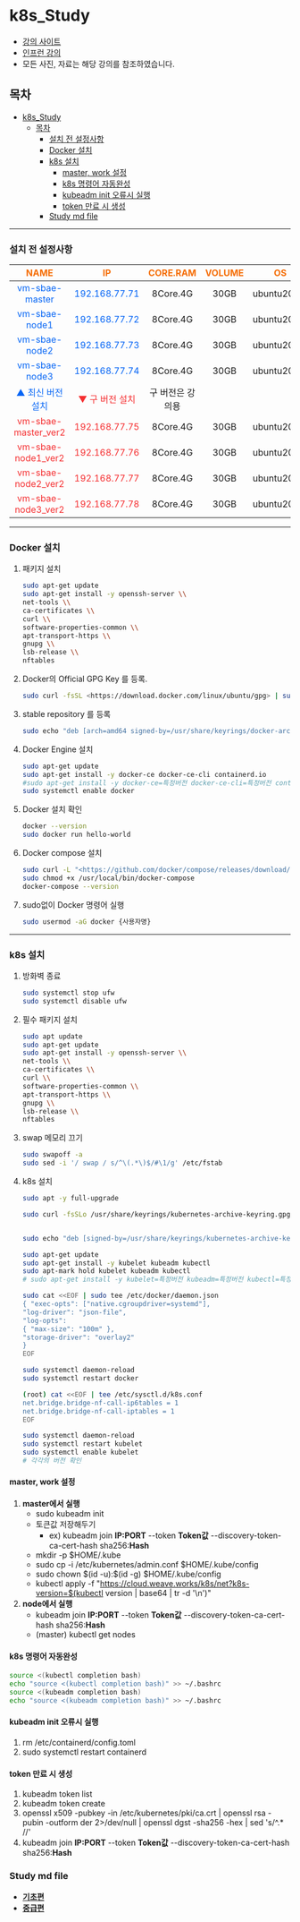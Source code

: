 # k8s_Study

- [강의 사이트](https://kubetm.github.io/k8s/)
- [인프런 강의](https://www.inflearn.com/course/%EC%BF%A0%EB%B2%84%EB%84%A4%ED%8B%B0%EC%8A%A4-%EA%B8%B0%EC%B4%88)
- 모든 사진, 자료는 해당 강의를 참조하였습니다.

## 목차

- [k8s_Study](#k8s_study)
  - [목차](#목차)
    - [설치 전 설정사항](#설치-전-설정사항)
    - [Docker 설치](#docker-설치)
    - [k8s 설치](#k8s-설치)
      - [master, work 설정](#master-work-설정)
      - [k8s 명령어 자동완성](#k8s-명령어-자동완성)
      - [kubeadm init 오류시 실행](#kubeadm-init-오류시-실행)
      - [token 만료 시 생성](#token-만료-시-생성)
    - [Study md file](#study-md-file)

---

### 설치 전 설정사항

| <span style="color:rgb(245, 109, 5)">NAME</span> | <span style="color:rgb(245, 109, 5)">IP</span> | <span style="color:rgb(245, 109, 5)">CORE.RAM</span> | <span style="color:rgb(245, 109, 5)">VOLUME</span> | <span style="color:rgb(245, 109, 5)">OS</span> |
|:-----:|:--:|:----:|:--:|:--:|
| <span style="color:rgb(5, 101, 245)">vm-sbae-master</span> | <span style="color:rgb(5, 101, 245)">192.168.77.71</span> | 8Core.4G | 30GB | ubuntu20.04 |
| <span style="color:rgb(5, 101, 245)">vm-sbae-node1</span> | <span style="color:rgb(5, 101, 245)">192.168.77.72</span> | 8Core.4G | 30GB | ubuntu20.04 |
| <span style="color:rgb(5, 101, 245)">vm-sbae-node2</span> | <span style="color:rgb(5, 101, 245)">192.168.77.73</span> | 8Core.4G | 30GB | ubuntu20.04 |
| <span style="color:rgb(5, 101, 245)">vm-sbae-node3</span> | <span style="color:rgb(5, 101, 245)">192.168.77.74</span> | 8Core.4G | 30GB | ubuntu20.04 |
| <span style="color:rgb(5, 101, 245)">▲ 최신 버전 설치</span> | <span style="color:rgb(245, 47, 49)">▼ 구 버전 설치</span> | 구 버전은 강의용 | |  |
| <span style="color:rgb(245, 47, 49)">vm-sbae-master_ver2</span> | <span style="color:rgb(245, 47, 49)">192.168.77.75</span> | 8Core.4G | 30GB | ubuntu20.04 |
| <span style="color:rgb(245, 47, 49)">vm-sbae-node1_ver2</span> | <span style="color:rgb(245, 47, 49)">192.168.77.76</span> | 8Core.4G | 30GB | ubuntu20.04 |
| <span style="color:rgb(245, 47, 49)">vm-sbae-node2_ver2</span> | <span style="color:rgb(245, 47, 49)">192.168.77.77</span> | 8Core.4G | 30GB | ubuntu20.04 |
| <span style="color:rgb(245, 47, 49)">vm-sbae-node3_ver2</span> | <span style="color:rgb(245, 47, 49)">192.168.77.78</span> | 8Core.4G | 30GB | ubuntu20.04 |

---

### Docker 설치

1. 패키지 설치

    ```bash
    sudo apt-get update
    sudo apt-get install -y openssh-server \\
    net-tools \\
    ca-certificates \\
    curl \\
    software-properties-common \\
    apt-transport-https \\
    gnupg \\
    lsb-release \\
    nftables
    ```

2. Docker의 Official GPG Key 를 등록.

    ```bash
    sudo curl -fsSL <https://download.docker.com/linux/ubuntu/gpg> | sudo gpg --dearmor -o /usr/share/keyrings/docker-archive-keyring.gpg
    ```

3. stable repository 를 등록

    ```bash
    sudo echo "deb [arch=amd64 signed-by=/usr/share/keyrings/docker-archive-keyring.gpg] <https://download.docker.com/linux/ubuntu> $(lsb_release -cs) stable" | sudo tee /etc/apt/sources.list.d/docker.list > /dev/null
    ```

4. Docker Engine 설치

    ```bash
    sudo apt-get update
    sudo apt-get install -y docker-ce docker-ce-cli containerd.io
    #sudo apt-get install -y docker-ce=특정버전 docker-ce-cli=특정버전 containerd.io=특정버전
    sudo systemctl enable docker
    ```

5. Docker 설치 확인

    ```bash
    docker --version
    sudo docker run hello-world
    ```

6. Docker compose 설치

    ```bash
    sudo curl -L "<https://github.com/docker/compose/releases/download/1.29.2/docker-compose>-$(uname -s)-$(uname -m)" -o /usr/local/bin/docker-compose
    sudo chmod +x /usr/local/bin/docker-compose
    docker-compose --version
    ```

7. sudo없이 Docker 명령어 실행

    ```bash
    sudo usermod -aG docker {사용자명}
    ```

---

### k8s 설치

1. 방화벽 종료

    ```bash
    sudo systemctl stop ufw
    sudo systemctl disable ufw
    ```

2. 필수 패키지 설치

    ```bash
    sudo apt update
    sudo apt-get update
    sudo apt-get install -y openssh-server \\
    net-tools \\
    ca-certificates \\
    curl \\
    software-properties-common \\
    apt-transport-https \\
    gnupg \\
    lsb-release \\
    nftables
    ```

3. swap 메모리 끄기

    ```bash
    sudo swapoff -a
    sudo sed -i '/ swap / s/^\(.*\)$/#\1/g' /etc/fstab
    ```

4. k8s 설치

    ```bash
    sudo apt -y full-upgrade

    sudo curl -fsSLo /usr/share/keyrings/kubernetes-archive-keyring.gpg <https://packages.cloud.google.com/apt/doc/apt-key.gpg>


    sudo echo "deb [signed-by=/usr/share/keyrings/kubernetes-archive-keyring.gpg] <https://apt.kubernetes.io/> kubernetes-xenial main" | sudo tee /etc/apt/sources.list.d/kubernetes.list

    sudo apt-get update
    sudo apt-get install -y kubelet kubeadm kubectl
    sudo apt-mark hold kubelet kubeadm kubectl
    # sudo apt-get install -y kubelet=특정버전 kubeadm=특정버전 kubectl=특정버전

    sudo cat <<EOF | sudo tee /etc/docker/daemon.json
    { "exec-opts": ["native.cgroupdriver=systemd"],
    "log-driver": "json-file",
    "log-opts":
    { "max-size": "100m" },
    "storage-driver": "overlay2"
    }
    EOF

    sudo systemctl daemon-reload
    sudo systemctl restart docker

    (root) cat <<EOF | tee /etc/sysctl.d/k8s.conf
    net.bridge.bridge-nf-call-ip6tables = 1
    net.bridge.bridge-nf-call-iptables = 1
    EOF

    sudo systemctl daemon-reload
    sudo systemctl restart kubelet
    sudo systemctl enable kubelet
    # 각각의 버전 확인
    ```

#### master, work 설정

1. __master에서 실행__
    - sudo kubeadm init
    - 토큰값 저장해두기
      - ex) kubeadm join __IP:PORT__ --token __Token값__ --discovery-token-ca-cert-hash sha256:__Hash__
    - mkdir -p $HOME/.kube
    - sudo cp -i /etc/kubernetes/admin.conf $HOME/.kube/config
    - sudo chown \$(id -u):\$(id -g) $HOME/.kube/config
    - kubectl apply -f "<https://cloud.weave.works/k8s/net?k8s-version=$(kubectl> version | base64 | tr -d '\n')"
2. __node에서 실행__
    - kubeadm join __IP:PORT__ --token __Token값__ --discovery-token-ca-cert-hash sha256:__Hash__
    - (master) kubectl get nodes

#### k8s 명령어 자동완성

```bash
source <(kubectl completion bash)
echo "source <(kubectl completion bash)" >> ~/.bashrc
source <(kubeadm completion bash)
echo "source <(kubeadm completion bash)" >> ~/.bashrc
```

#### kubeadm init 오류시 실행

1. rm /etc/containerd/config.toml
2. sudo systemctl restart containerd

#### token 만료 시 생성

1. kubeadm token list
2. kubeadm token create
3. openssl x509 -pubkey -in /etc/kubernetes/pki/ca.crt | openssl rsa -pubin -outform der 2>/dev/null | openssl dgst -sha256 -hex | sed 's/^.* //'
4. kubeadm join __IP:PORT__ --token __Token값__ --discovery-token-ca-cert-hash sha256:__Hash__

### Study md file

- __[기초편](%EA%B8%B0%EC%B4%88%ED%8E%B8.md)__
- __[중급편](%EC%A4%91%EA%B8%89%ED%8E%B8.md)__